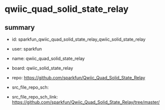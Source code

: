 # qwiic_quad_solid_state_relay
 
## summary 
* id: sparkfun_qwiic_quad_solid_state_relay_qwiic_solid_state_relay
* user: sparkfun
* name: qwiic_quad_solid_state_relay
* board: qwiic_solid_state_relay
* repo: https://github.com/sparkfun/Qwiic_Quad_Solid_State_Relay



* src_file_repo_sch: 
* src_file_repo_sch_link: https://github.com/sparkfun/Qwiic_Quad_Solid_State_Relay/tree/master/




